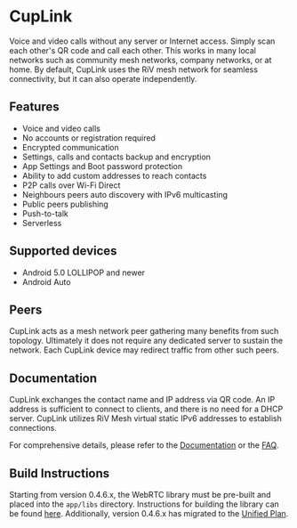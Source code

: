 # CupLink

Voice and video calls without any server or Internet access. Simply scan each other's QR code and call each other. This works in many local networks such as community mesh networks, company networks, or at home. By default, CupLink uses the RiV mesh network for seamless connectivity, but it can also operate independently.

## Features

- Voice and video calls
- No accounts or registration required
- Encrypted communication
- Settings, calls and contacts backup and encryption
- App Settings and Boot password protection
- Ability to add custom addresses to reach contacts
- P2P calls over Wi-Fi Direct
- Neighbours peers auto discovery with IPv6 multicasting
- Public peers publishing
- Push-to-talk
- Serverless

## Supported devices
- Android 5.0 LOLLIPOP and newer
- Android Auto

## Peers

CupLink acts as a mesh network peer gathering many benefits from such topology. Ultimately it does not require any dedicated server to sustain the network. Each CupLink device may redirect traffic
from other such peers.
## Documentation

CupLink exchanges the contact name and IP address via QR code. An IP address is sufficient to connect to clients, and there is no need for a DHCP server. CupLink utilizes RiV Mesh virtual static IPv6 addresses to establish connections.

For comprehensive details, please refer to the [Documentation](docs/Documentation.md) or the [FAQ](docs/faq.md).

## Build Instructions

Starting from version 0.4.6.x, the WebRTC library must be pre-built and placed into the `app/libs` directory. Instructions for building the library can be found [here](https://dev.to/ethand91/webrtc-for-beginners-part-55-building-the-webrtc-android-library-e8l). Additionally, version 0.4.6.x has migrated to the [Unified Plan](https://www.callstats.io/blog/what-is-unified-plan-and-how-will-it-affect-your-webrtc-development).